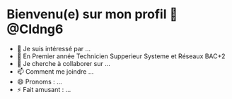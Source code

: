 # Bienvenu(e) sur mon profil 👋 @Cldng6
- 👀 Je suis intéressé par ...
- 🌱 En Premier année Technicien Supperieur Systeme et Réseaux BAC+2
- 💞️ Je cherche à collaborer sur ...
- 📫 Comment me joindre ...
- 😄 Pronoms : ...
- ⚡ Fait amusant : ...

<!---
    >   git add .
    >   git commit -m "first commit"
    >   git push
--->
<!---
Cldng6/Cldng6 est un dépôt ✨ spécial ✨ car son `README.md` (ce fichier) apparaît sur votre profil GitHub.
Vous pouvez cliquer sur le lien Aperçu pour jeter un œil à vos modifications.
--->